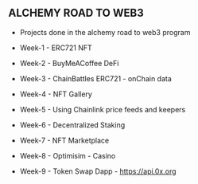 ## ALCHEMY ROAD TO WEB3

- Projects done in the alchemy road to web3 program

- Week-1 - ERC721 NFT
- Week-2 - BuyMeACoffee DeFi
- Week-3 - ChainBattles ERC721 - onChain data
- Week-4 - NFT Gallery
- Week-5 - Using Chainlink price feeds and keepers
- Week-6 - Decentralized Staking
- Week-7 - NFT Marketplace
- Week-8 - Optimisim - Casino
- Week-9 - Token Swap Dapp - https://api.0x.org
